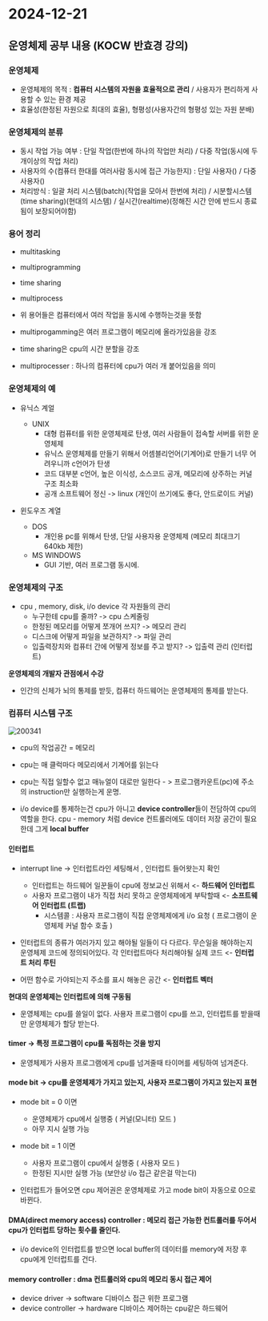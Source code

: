  # 2024-12-21

## 운영체제 공부 내용 (KOCW 반효경 강의)

### 운영체제
- 운영체제의 목적 : **컴퓨터 시스템의 자원을 효율적으로 관리** / 사용자가 편리하게 사용할 수 있는 환경 제공
- 효율성(한정된 자원으로 최대의 효율), 형평성(사용자간의 형평성 있는 자원 분배)

### 운영체제의 분류
- 동시 작업 가능 여부 : 단일 작업(한번에 하나의 작업만 처리) / 다중 작업(동시에 두개이상의 작업 처리)
- 사용자의 수(컴퓨터 한대를 여러사람 동시에 접근 가능한지) : 단일 사용자() / 다중 사용자()
- 처리방식 : 일괄 처리 시스템(batch)(작업을 모아서 한번에 처리)  / 시분할시스템(time sharing)(현대의 시스템) / 실시간(realtime)(정해진 시간 안에 반드시 종료됨이 보장되어야함)

### 용어 정리
- multitasking
- multiprogramming
- time sharing
- multiprocess

- 위 용어들은 컴퓨터에서 여러 작업을 동시에 수행하는것을 뜻함
- multiprogamming은 여러 프로그램이 메모리에 올라가있음을 강조
- time sharing은 cpu의 시간 분할을 강조

- multiprocesser : 하나의 컴퓨터에 cpu가 여러 개 붙어있음을 의미

### 운영체제의 예
- 유닉스 계얼
  - UNIX
    - 대형 컴퓨터를 위한 운영체제로 탄생, 여러 사람들이 접속할 서버를 위한 운영체제
    - 유닉스 운영체제를 만들기 위해서 어셈블리언어(기계어)로 만들기 너무 어려우니까 c언어가 탄생
    - 코드 대부분 c언어, 높은 이식성, 소스코드 공개, 메모리에 상주하는 커널 구조 최소화 
    - 공개 소프트웨어 정신 -> linux (개인이 쓰기에도 좋다, 안드로이드 커널)

- 윈도우즈 계열
  - DOS
    - 개인용 pc를 위해서 탄생, 단일 사용자용 운영체제 (메모리 최대크기 640kb 제한)
  - MS WINDOWS
    - GUI 기반, 여러 프로그램 동시에. 

### 운영체제의 구조
- cpu , memory, disk, i/o device 각 자원들의 관리
  - 누구한테 cpu를 줄까? -> cpu 스케줄링
  - 한정된 메모리를 어떻게 쪼개어 쓰지? -> 메모리 관리 
  - 디스크에 어떻게 파일을 보관하지? -> 파일 관리
  - 입출력장치와 컴퓨터 간에 어떻게 정보를 주고 받지? -> 입출력 관리 (인터럽트)



**운영체제의 개발자 관점에서 수강**
- 인간의 신체가 뇌의 통제를 받듯, 컴퓨터 하드웨어는 운영체제의 통제를 받는다.

### 컴퓨터 시스템 구조   

![200341](https://github.com/user-attachments/assets/34b701e2-bd8e-4dda-8ac8-009155cca07c)

- cpu의 작업공간 = 메모리 
- cpu는  매 클럭마다 메모리에서 기계어를 읽는다
- cpu는 직접 일할수 없고 매뉴얼이 대로만 일한다 - > 프로그램카운트(pc)에 주소의 instruction만 실행하는게 운명.

- i/o device를 통제하는건 cpu가 아니고 **device controller**들이 전담하여 cpu의 역할을 한다.
cpu - memory 처럼 device 컨트롤러에도 데이터 저장  공간이 필요한데 그게 **local buffer**

#### 인터럽트
  - interrupt line -> 인터럽트라인 세팅해서 , 인터럽트 들어왓는지 확인
    - 인터럽트는 하드웨어 일꾼들이 cpu에 정보교신 위해서 <- **하드웨어 인터럽트**
    - 사용자 프로그램이 내가 직접 처리 못하고 운영체제에게 부탁할때 <- **소프트웨어 인터럽트 (트랩)**
      - 시스템콜 : 사용자 프로그램이 직접 운영체제에게 i/o 요청 ( 프로그램이 운영체제 커널 함수 호출 )


  - 인터럽트의 종류가 여러가지 있고 해야될 일들이 다 다르다. 무슨일을 해야하는지 운영체제 코드에 정의되어있다.
각 인터럽트마다 처리해야될 실제 코드 <- **인터럽트 처리 루틴**
  - 어떤 함수로 가야되는지 주소를 표시 해놓은 공간 <- **인터럽트 벡터**

**현대의 운영체제는 인터럽트에 의해 구동됨**           
  - 운영체제는 cpu를 쓸일이 없다. 사용자 프로그램이 cpu를 쓰고, 인터럽트를 받을때만 운영체제가 할당 받는다.


#### timer -> 특정 프로그램이 cpu를 독점하는 것을  방지
  - 운영체제가 사용자 프로그램에게 cpu를 넘겨줄때 타이머를 세팅하여 넘겨준다.

#### mode bit -> cpu를 운영체제가 가지고 있는지, 사용자 프로그램이 가지고 있는지 표현
  - mode bit = 0 이면 
    - 운영체제가 cpu에서 실행중 ( 커널(모니터) 모드 ) 
    - 아무 지시 실행 가능
  - mode bit = 1 이면 
    - 사용자 프로그램이 cpu에서 실행중 ( 사용자 모드 )
    - 한정된 지시만 실행 가능 (보안상 i/o 접근 같은걸 막는다)

- 인터럽트가 들어오면 cpu 제어권은 운영체제로 가고 mode bit이 자동으로 0으로 바뀐다.

#### DMA(direct memory access) controller : 메모리 접근 가능한 컨트롤러를 두어서 cpu가 인터럽트 당하는 횟수를 줄인다.
  - i/o device의 인터럽트를 받으면 local buffer의 데이터를 memory에 저장 후 cpu에게 인터럽트를 건다.

#### memory controller : dma 컨트롤러와 cpu의 메모리 동시 접근 제어

- device driver -> software 디바이스 접근 위한 프로그램
- device controller -> hardware 디바이스 제어하는 cpu같은 하드웨어    

